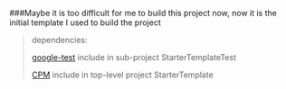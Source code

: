 ###Maybe it is too difficult for me to build this project now, now it is the initial template I used to build the project

> dependencies:
> 
> [google-test](https://github.com/google/googletest) include in sub-project StarterTemplateTest
> 
> [CPM](https://github.com/TheLartians/CPM.cmake) include in top-level project StarterTemplate
> 
